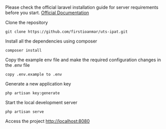 
Please check the official laravel installation guide for server requirements before you start. [Official Documentation](https://laravel.com/docs/)

Clone the repository

    git clone https://github.com/firstioanmar/uts-ipat.git
    
Install all the dependencies using composer

    composer install
 
Copy the example env file and make the required configuration changes in the .env file

    copy .env.example to .env

Generate a new application key

    php artisan key:generate
     
Start the local development server

    php artisan serve
 
Access the project
[http://localhost:8080](http://localhost:8080)
